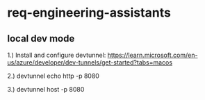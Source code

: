 # req-engineering-assistants


## local dev mode

1.) Install and configure devtunnel: https://learn.microsoft.com/en-us/azure/developer/dev-tunnels/get-started?tabs=macos

2.) devtunnel echo http -p 8080

3.) devtunnel host -p 8080